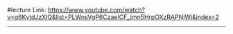 #lecture 
Link: https://www.youtube.com/watch?v=q6KvtdJzXlQ&list=PLWnsVgP6CzaelCF_jmn5HrpOXzRAPNjWj&index=2

---









